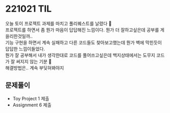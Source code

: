 # 221021 TIL
오늘 토이 프로젝트 과제를 마치고 풀리퀘스트를 날렸다 🤗 <br/>
프로젝트를 하면서 좀 뭔가 마음이 답답해진 느낌이다. 뭔가 더 잘하고싶은데 공부를 게을리한것일까.. <br/>
기능 구현을 하면서 계속 실패하고 다른 코드들도 찾아보고했는데 뭔가 벽에 막힌듯이 답답한 느낌이들었다. <br/>
뭔가 잘 공부해서 내가 생각한대로 코드를 풀어쓰고싶은데 백지상태에서는 도무지 코드가 잘 써지지 않는 기분 🤯 <br/>
해결방법은.. 계속 부딪혀봐야지
<br/>

## 문제풀이
- Toy Project 1 제출
- Assignment 6 제출
